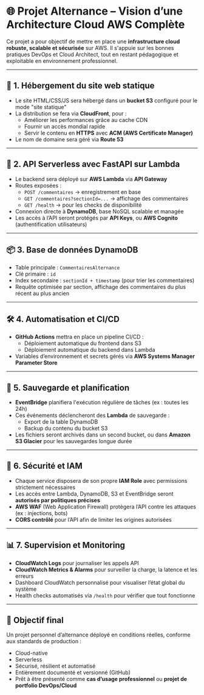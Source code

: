 # 🌐 Projet Alternance – Vision d’une Architecture Cloud AWS Complète

Ce projet a pour objectif de mettre en place une **infrastructure cloud robuste, scalable et sécurisée** sur AWS. Il s'appuie sur les bonnes pratiques DevOps et Cloud Architect, tout en restant pédagogique et exploitable en environnement professionnel.

---

## 🧱 1. Hébergement du site web statique

- Le site HTML/CSS/JS sera hébergé dans un **bucket S3** configuré pour le mode "site statique"
- La distribution se fera via **CloudFront**, pour :
  - Améliorer les performances grâce au cache CDN
  - Fournir un accès mondial rapide
  - Servir le contenu en **HTTPS** avec **ACM (AWS Certificate Manager)**
- Le nom de domaine sera géré via **Route 53**

---

## 🧠 2. API Serverless avec FastAPI sur Lambda

- Le backend sera déployé sur **AWS Lambda** via **API Gateway**
- Routes exposées :
  - `POST /commentaires` → enregistrement en base
  - `GET /commentaires?sectionId=...` → affichage des commentaires
  - `GET /health` → pour les checks de disponibilité
- Connexion directe à **DynamoDB**, base NoSQL scalable et managée
- Les accès à l’API seront protégés par **API Keys**, ou **AWS Cognito** (authentification utilisateurs)

---

## 📦 3. Base de données DynamoDB

- Table principale : `CommentairesAlternance`
- Clé primaire : `id`
- Index secondaire : `sectionId + timestamp` (pour trier les commentaires)
- Requête optimisée par section, affichage des commentaires du plus récent au plus ancien

---

## 🛠️ 4. Automatisation et CI/CD

- **GitHub Actions** mettra en place un pipeline CI/CD :
  - Déploiement automatique du frontend dans S3
  - Déploiement automatique du backend dans Lambda
- Variables d’environnement et secrets gérés via **AWS Systems Manager Parameter Store**

---

## 📅 5. Sauvegarde et planification

- **EventBridge** planifiera l'exécution régulière de tâches (ex : toutes les 24h)
- Ces événements déclencheront des **Lambda** de sauvegarde :
  - Export de la table DynamoDB
  - Backup du contenu du bucket S3
- Les fichiers seront archivés dans un second bucket, ou dans **Amazon S3 Glacier** pour les sauvegardes longue durée

---

## 🔐 6. Sécurité et IAM

- Chaque service disposera de son propre **IAM Role** avec permissions strictement nécessaires
- Les accès entre Lambda, DynamoDB, S3 et EventBridge seront **autorisés par politiques précises**
- **AWS WAF** (Web Application Firewall) protègera l’API contre les attaques (ex : injections, bots)
- **CORS contrôlé** pour l’API afin de limiter les origines autorisées

---

## 📊 7. Supervision et Monitoring

- **CloudWatch Logs** pour journaliser les appels API
- **CloudWatch Metrics & Alarms** pour surveiller la charge, la latence et les erreurs
- Dashboard CloudWatch personnalisé pour visualiser l’état global du système
- Health checks automatisés via `/health` pour vérifier que tout fonctionne

---

## 🎯 Objectif final

Un projet personnel d’alternance déployé en conditions réelles, conforme aux standards de production :

- Cloud-native  
- Serverless  
- Sécurisé, résilient et automatisé  
- Entièrement documenté et versionné (GitHub)  
- Prêt à être présenté comme **cas d’usage professionnel** ou **projet de portfolio DevOps/Cloud**

